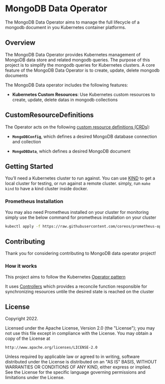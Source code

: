 # MongoDB Data Operator
The MongoDB Data Operator aims to manage the full lifecycle of a mongodb document in you Kubernetes container platforms.

## Overview
The MongoDB Data Operator provides Kubernetes management of MongoDB data store and related mongodb queries.
The purpose of this project is to simplify the mongodb queries for Kubernetes clusters.
A core feature of the MongoDB Data Operator is to create, update, delete mongodb documents

The MongoDB Data operator includes the following features:

* **Kubernetes Custom Resources**: Use Kubernetes custom resources to create, update, delete datas in mongodb collections

## CustomResourceDefinitions
The Operator acts on the following [custom resource definitions (CRDs)](https://kubernetes.io/docs/tasks/access-kubernetes-api/extend-api-custom-resource-definitions/):

* **`MongoDBConfig`**, which defines a desired MongoDB database connection and collection

* **`MongoDBData`**, which defines a desired MongoDB document

## Getting Started
You’ll need a Kubernetes cluster to run against. You can use [KIND](https://sigs.k8s.io/kind) to get a local cluster for testing, or run against a remote cluster.
simply, run `make kind` to have a kind cluster inside docker.

### Prometheus Installation

You may also need Prometheus installed on your cluster for monitoring
simply use the below command for prometheus installation on your cluster
```sh
kubectl apply -f https://raw.githubusercontent.com/coreos/prometheus-operator/release-0.33/bundle.yaml
```

## Contributing
Thank you for considering contributing to MongoDB data operator project!

### How it works
This project aims to follow the Kubernetes [Operator pattern](https://kubernetes.io/docs/concepts/extend-kubernetes/operator/)

It uses [Controllers](https://kubernetes.io/docs/concepts/architecture/controller/) 
which provides a reconcile function responsible for synchronizing resources untile the desired state is reached on the cluster 

## License

Copyright 2022.

Licensed under the Apache License, Version 2.0 (the "License");
you may not use this file except in compliance with the License.
You may obtain a copy of the License at

    http://www.apache.org/licenses/LICENSE-2.0

Unless required by applicable law or agreed to in writing, software
distributed under the License is distributed on an "AS IS" BASIS,
WITHOUT WARRANTIES OR CONDITIONS OF ANY KIND, either express or implied.
See the License for the specific language governing permissions and
limitations under the License.

